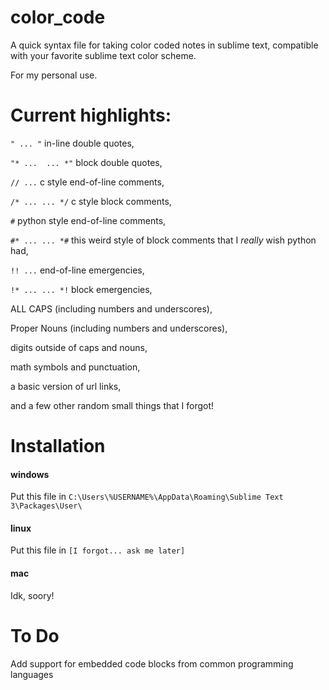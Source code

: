 # color_code
A quick syntax file for taking color coded notes in sublime text, compatible with your favorite sublime text color scheme.

For my personal use.

# Current highlights:

`" ... "` in-line double quotes,

`"* ... 
... *"` block double quotes,

`// ...` c style end-of-line comments,

`/* ...
... */` c style block comments,

`#` python style end-of-line comments,

`#* ...
... *#` this weird style of block comments that I *really* wish python had,

`!! ...` end-of-line emergencies,

`!* ...
... *!` block emergencies,

ALL CAPS (including numbers and underscores),

Proper Nouns (including numbers and underscores),

digits outside of caps and nouns,

math symbols and punctuation,

a basic version of url links,

and a few other random small things that I forgot!

# Installation
#### windows
Put this file in ``C:\Users\%USERNAME%\AppData\Roaming\Sublime Text 3\Packages\User\``
#### linux
Put this file in ``[I forgot... ask me later]``
#### mac
Idk, soory!

# To Do

Add support for embedded code blocks from common programming languages
